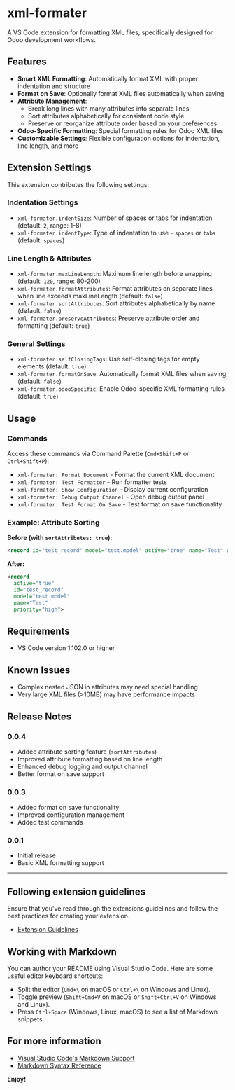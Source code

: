 # xml-formater

A VS Code extension for formatting XML files, specifically designed for Odoo development workflows.

## Features

- **Smart XML Formatting**: Automatically format XML with proper indentation and structure
- **Format on Save**: Optionally format XML files automatically when saving
- **Attribute Management**:
  - Break long lines with many attributes into separate lines
  - Sort attributes alphabetically for consistent code style
  - Preserve or reorganize attribute order based on your preferences
- **Odoo-Specific Formatting**: Special formatting rules for Odoo XML files
- **Customizable Settings**: Flexible configuration options for indentation, line length, and more

## Extension Settings

This extension contributes the following settings:

### Indentation Settings
* `xml-formater.indentSize`: Number of spaces or tabs for indentation (default: `2`, range: 1-8)
* `xml-formater.indentType`: Type of indentation to use - `spaces` or `tabs` (default: `spaces`)

### Line Length & Attributes
* `xml-formater.maxLineLength`: Maximum line length before wrapping (default: `120`, range: 80-200)
* `xml-formater.formatAttributes`: Format attributes on separate lines when line exceeds maxLineLength (default: `false`)
* `xml-formater.sortAttributes`: Sort attributes alphabetically by name (default: `false`)
* `xml-formater.preserveAttributes`: Preserve attribute order and formatting (default: `true`)

### General Settings
* `xml-formater.selfClosingTags`: Use self-closing tags for empty elements (default: `true`)
* `xml-formater.formatOnSave`: Automatically format XML files when saving (default: `false`)
* `xml-formater.odooSpecific`: Enable Odoo-specific XML formatting rules (default: `true`)

## Usage

### Commands

Access these commands via Command Palette (`Cmd+Shift+P` or `Ctrl+Shift+P`):

- `xml-formater: Format Document` - Format the current XML document
- `xml-formater: Test Formatter` - Run formatter tests
- `xml-formater: Show Configuration` - Display current configuration
- `xml-formater: Debug Output Channel` - Open debug output panel
- `xml-formater: Test Format On Save` - Test format on save functionality

### Example: Attribute Sorting

**Before (with `sortAttributes: true`):**
```xml
<record id="test_record" model="test.model" active="true" name="Test" priority="high">
```

**After:**
```xml
<record
  active="true"
  id="test_record"
  model="test.model"
  name="Test"
  priority="high">
```

## Requirements

- VS Code version 1.102.0 or higher

## Known Issues

- Complex nested JSON in attributes may need special handling
- Very large XML files (>10MB) may have performance impacts

## Release Notes

### 0.0.4

- Added attribute sorting feature (`sortAttributes`)
- Improved attribute formatting based on line length
- Enhanced debug logging and output channel
- Better format on save support

### 0.0.3

- Added format on save functionality
- Improved configuration management
- Added test commands

### 0.0.1

- Initial release
- Basic XML formatting support

---

## Following extension guidelines

Ensure that you've read through the extensions guidelines and follow the best practices for creating your extension.

* [Extension Guidelines](https://code.visualstudio.com/api/references/extension-guidelines)

## Working with Markdown

You can author your README using Visual Studio Code. Here are some useful editor keyboard shortcuts:

* Split the editor (`Cmd+\` on macOS or `Ctrl+\` on Windows and Linux).
* Toggle preview (`Shift+Cmd+V` on macOS or `Shift+Ctrl+V` on Windows and Linux).
* Press `Ctrl+Space` (Windows, Linux, macOS) to see a list of Markdown snippets.

## For more information

* [Visual Studio Code's Markdown Support](http://code.visualstudio.com/docs/languages/markdown)
* [Markdown Syntax Reference](https://help.github.com/articles/markdown-basics/)

**Enjoy!**
